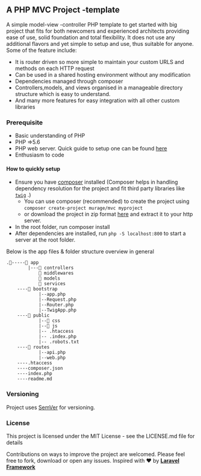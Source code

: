 ## A PHP MVC Project -template
A simple model-view -controller PHP template to get started with big project that fits for both newcomers and experienced architects providing ease of use, solid foundation and total flexibility. It does not use any additional flavors and yet simple to setup and use, thus suitable for anyone.
Some of the feature include:
* It is router driven so more simple to maintain your custom URLS and methods on each HTTP request
* Can be used in a shared hosting environment without any modification
* Dependencies managed through composer
* Controllers,models, and views organised in a manageable directory structure which is easy to understand.
* And many more features for easy integration with all other custom libraries 
### Prerequisite
- Basic understanding of PHP
- PHP =>5.6
- PHP web server. Quick guide to setup one can be found [here](https://www.php.net/manual/en/features.commandline.webserver.php)
- Enthusiasm to code

#### How to quickly setup
* Ensure you have [composer](www.getcomposer.org) installed 
(Composer helps in handling dependency resolution for the project and fit third party libraries like [`twig`](https://twig.symfony.com/)
.) 
    * You can use composer (recommended) to create the project using `composer create-project murage/mvc myproject`  
    * or download the project in zip format [here](https://codeload.github.com/mimidotsuser/mvc-template/zip/mvc) and extract it to your http server.                                                          	
* In the root folder, run composer install
* After dependencies are installed, run `php -S localhost:800` to start a server at the root folder.

Below is the app  files & folder structure overview in general

```
.📂-----📂 app
        |---📂 controllers
            📂 middlewares
            📂 models
            📂 services
    ----📂 bootstrap
            |--app.php
            |--Request.php
            |--Router.php
            |--TwigApp.php
    ----📂 public
            |--📂 css
            |--📂 js
            |-- .htaccess
            |-- .index.php
            |-- .robots.txt
    ----📂 routes
            |--api.php
            |--web.php
    ----.htaccess
    ----composer.json
    ----index.php
    ----readme.md
```

### Versioning
Project uses [SemVer](http://semver.org/) for versioning.

### License
This project is licensed under the MIT License - see the LICENSE.md file for details



Contributions on ways to improve the project are welcomed. Please feel free to fork, download or open any issues.
Inspired with ❤ by **[Laravel Framework](www.laravel.com)** 
